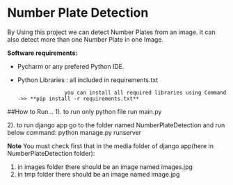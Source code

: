# Number Plate Detection

By Using this project we can detect Number Plates from an image. it can also detect more than one Number Plate in one Image.

**Software requirements:**
- Pycharm or any prefered Python IDE.
- Python Libraries : all included in requirements.txt
                     
                     you can install all required libraries using Command ->> **pip install -r requirements.txt**

##How to Run...
1). to run only python file run main.py

2). to run django app go to the folder named NumberPlateDetection and run below command:
  python manage.py runserver

**Note**
You must check first that in the media folder of django app(here in NumberPlateDetection folder):
  1) in images folder there should be an image named images.jpg
  2) in tmp folder there should be an image named image.jpg
